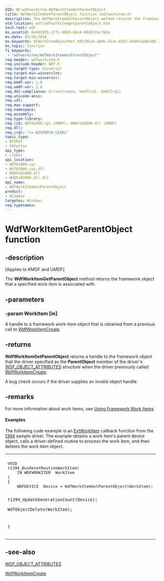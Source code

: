 ```yaml
---
UID: NF:wdfworkitem.WdfWorkItemGetParentObject
title: WdfWorkItemGetParentObject function (wdfworkitem.h)
description: The WdfWorkItemGetParentObject method returns the framework object that a specified work item is associated with.
old-location: wdf\wdfworkitemgetparentobject.htm
tech.root: wdf
ms.assetid: 6ebb1955-1ffc-4869-84c8-69d672ac782e
ms.date: 02/26/2018
ms.keywords: DFWorkItemObjectRef_d01f85c6-ab9e-413a-8352-49db7ae053d0.xml, WdfWorkItemGetParentObject, WdfWorkItemGetParentObject method, kmdf.wdfworkitemgetparentobject, wdf.wdfworkitemgetparentobject, wdfworkitem/WdfWorkItemGetParentObject
ms.topic: function
f1_keywords:
 - "wdfworkitem/WdfWorkItemGetParentObject"
req.header: wdfworkitem.h
req.include-header: Wdf.h
req.target-type: Universal
req.target-min-winverclnt: 
req.target-min-winversvr: 
req.kmdf-ver: 1.0
req.umdf-ver: 2.0
req.ddi-compliance: DriverCreate, KmdfIrql, KmdfIrql2
req.unicode-ansi: 
req.idl: 
req.max-support: 
req.namespace: 
req.assembly: 
req.type-library: 
req.lib: Wdf01000.sys (KMDF); WUDFx02000.dll (UMDF)
req.dll: 
req.irql: "<= DISPATCH_LEVEL"
topic_type:
- APIRef
- kbSyntax
api_type:
- LibDef
api_location:
- Wdf01000.sys
- Wdf01000.sys.dll
- WUDFx02000.dll
- WUDFx02000.dll.dll
api_name:
- WdfWorkItemGetParentObject
product:
- Windows
targetos: Windows
req.typenames: 
---
```


# WdfWorkItemGetParentObject function


## -description


<p class="CCE_Message">[Applies to KMDF and UMDF]</p>

The <b>WdfWorkItemGetParentObject</b> method returns the framework object that a specified work item is associated with.


## -parameters




### -param WorkItem [in]

A handle to a framework work-item object that is obtained from a previous call to <a href="https://docs.microsoft.com/windows-hardware/drivers/ddi/content/wdfworkitem/nf-wdfworkitem-wdfworkitemcreate">WdfWorkItemCreate</a>.


## -returns



<b>WdfWorkItemGetParentObject</b> returns a handle to the framework object that the driver specified as the <b>ParentObject</b> member of the driver's <a href="https://docs.microsoft.com/windows-hardware/drivers/ddi/content/wdfobject/ns-wdfobject-_wdf_object_attributes">WDF_OBJECT_ATTRIBUTES</a> structure when the driver previously called <a href="https://docs.microsoft.com/windows-hardware/drivers/ddi/content/wdfworkitem/nf-wdfworkitem-wdfworkitemcreate">WdfWorkItemCreate</a>.

A bug check occurs if the driver supplies an invalid object handle.






## -remarks



For more information about work items, see <a href="https://docs.microsoft.com/windows-hardware/drivers/wdf/using-framework-work-items">Using Framework Work Items</a>.


#### Examples

The following code example is an <a href="https://docs.microsoft.com/windows-hardware/drivers/ddi/content/wdfworkitem/nc-wdfworkitem-evt_wdf_workitem">EvtWorkItem</a> callback function from the <a href="https://docs.microsoft.com/windows-hardware/drivers/wdf/sample-kmdf-drivers">1394</a> sample driver. The example obtains a work item's parent device object, calls a driver-defined routine to process the work item, and then deletes the work item object.

<div class="code"><span codelanguage=""><table>
<tr>
<th></th>
</tr>
<tr>
<td>
<pre>VOID
t1394_BusResetRoutineWorkItem(
    IN WDFWORKITEM  WorkItem
)
{
    WDFDEVICE  Device = WdfWorkItemGetParentObject(WorkItem);

    t1394_UpdateGenerationCount(Device);

    WdfObjectDelete(WorkItem);
}</pre>
</td>
</tr>
</table></span></div>



## -see-also




<a href="https://docs.microsoft.com/windows-hardware/drivers/ddi/content/wdfobject/ns-wdfobject-_wdf_object_attributes">WDF_OBJECT_ATTRIBUTES</a>



<a href="https://docs.microsoft.com/windows-hardware/drivers/ddi/content/wdfworkitem/nf-wdfworkitem-wdfworkitemcreate">WdfWorkItemCreate</a>
 

 


